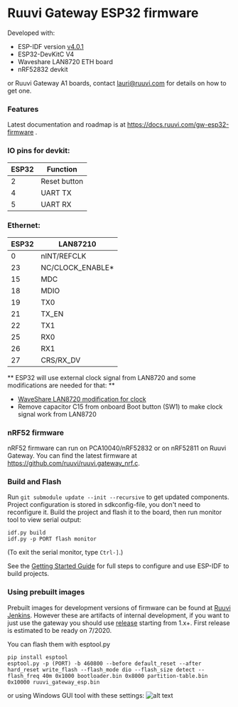 # Ruuvi Gateway ESP32 firmware

Developed with:
* ESP-IDF version [v4.0.1](https://github.com/espressif/esp-idf/releases/tag/v4.0.1)
* ESP32-DevKitC V4
* Waveshare LAN8720 ETH board
* nRF52832 devkit

or Ruuvi Gateway A1 boards, contact lauri@ruuvi.com for details on how to get one. 

### Features

Latest documentation and roadmap is at https://docs.ruuvi.com/gw-esp32-firmware . 

### IO pins for devkit:

ESP32 | Function
--|--
2 | Reset button
4 | UART TX
5 | UART RX

### Ethernet:
ESP32 | LAN87210
-|-
0 | nINT/REFCLK
23 | NC/CLOCK_ENABLE*
15 | MDC
18 | MDIO
19 | TX0
21 | TX_EN
22 | TX1
25 | RX0
26 | RX1
27 | CRS/RX_DV

** ESP32 will use external clock signal from LAN8720 and some modifications are needed for that: **
* [WaveShare LAN8720 modification for clock](https://sautter.com/blog/ethernet-on-esp32-using-lan8720/)
* Remove capacitor C15 from onboard Boot button (SW1) to make clock signal work from LAN8720

### nRF52 firmware
nRF52 firmware can run on PCA10040/nRF52832 or on nRF52811 on Ruuvi Gateway. You can find the latest firmware at https://github.com/ruuvi/ruuvi.gateway_nrf.c. 

### Build and Flash

Run `git submodule update --init --recursive` to get updated components. 
Project configuration is stored in sdkconfig-file, you don't need to reconfigure it. 
Build the project and flash it to the board, then run monitor tool to view serial output:

```
idf.py build
idf.py -p PORT flash monitor
```

(To exit the serial monitor, type ``Ctrl-]``.)

See the [Getting Started Guide](https://docs.espressif.com/projects/esp-idf/en/latest/esp32/get-started/) for full steps to configure and use ESP-IDF to build projects.

### Using prebuilt images
Prebuilt images for development versions of firmware can be found at [Ruuvi Jenkins](https://jenkins.ruuvi.com/job/ruuvi_gateway_esp-PR/). However these are artifacts of internal development, if you want to just use the gateway you should use [release](https://github.com/ruuvi/ruuvi.gateway_esp.c/releases) starting from 1.x+. First release is estimated to be ready on 7/2020. 

You can flash them with esptool.py
```
pip install esptool
esptool.py -p (PORT) -b 460800 --before default_reset --after hard_reset write_flash --flash_mode dio --flash_size detect --flash_freq 40m 0x1000 bootloader.bin 0x8000 partition-table.bin 0x10000 ruuvi_gateway_esp.bin
```
or using Windows GUI tool with these settings:
![alt text](docs/guiflasher.jpg "Bootloader 0x1000, partition table 0x8000, ruuvi_gateway_esp 0x10000")

